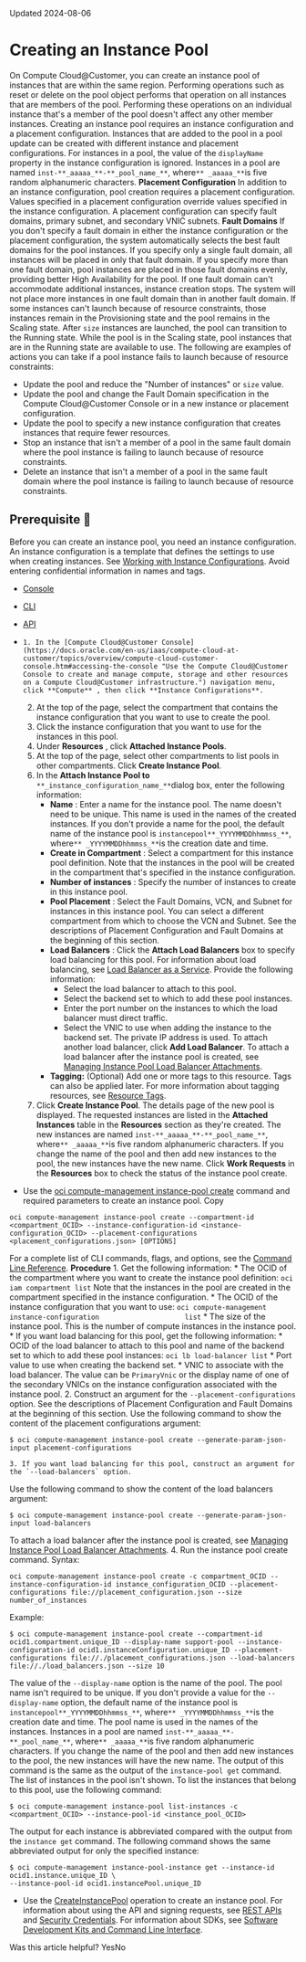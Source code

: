 Updated 2024-08-06
# Creating an Instance Pool
On Compute Cloud@Customer, you can create an instance pool of instances that are within the same region.
Performing operations such as reset or delete on the pool object performs that operation on all instances that are members of the pool. Performing these operations on an individual instance that's a member of the pool doesn't affect any other member instances.
Creating an instance pool requires an instance configuration and a placement configuration. Instances that are added to the pool in a pool update can be created with different instance and placement configurations.
For instances in a pool, the value of the `displayName` property in the instance configuration is ignored. Instances in a pool are named `inst-**_aaaaa_**-**_pool_name_**`, where`** _aaaaa_**`is five random alphanumeric characters.
**Placement Configuration**
In addition to an instance configuration, pool creation requires a placement configuration. Values specified in a placement configuration override values specified in the instance configuration.
A placement configuration can specify fault domains, primary subnet, and secondary VNIC subnets.
**Fault Domains**
If you don't specify a fault domain in either the instance configuration or the placement configuration, the system automatically selects the best fault domains for the pool instances. If you specify only a single fault domain, all instances will be placed in only that fault domain. If you specify more than one fault domain, pool instances are placed in those fault domains evenly, providing better High Availability for the pool. If one fault domain can't accommodate additional instances, instance creation stops. The system will not place more instances in one fault domain than in another fault domain.
If some instances can't launch because of resource constraints, those instances remain in the Provisioning state and the pool remains in the Scaling state. After `size` instances are launched, the pool can transition to the Running state. While the pool is in the Scaling state, pool instances that are in the Running state are available to use.
The following are examples of actions you can take if a pool instance fails to launch because of resource constraints:
  * Update the pool and reduce the "Number of instances" or `size` value.
  * Update the pool and change the Fault Domain specification in the Compute Cloud@Customer Console or in a new instance or placement configuration.
  * Update the pool to specify a new instance configuration that creates instances that require fewer resources.
  * Stop an instance that isn't a member of a pool in the same fault domain where the pool instance is failing to launch because of resource constraints.
  * Delete an instance that isn't a member of a pool in the same fault domain where the pool instance is failing to launch because of resource constraints.


## Prerequisite 🔗 
Before you can create an instance pool, you need an instance configuration. An instance configuration is a template that defines the settings to use when creating instances. See [Working with Instance Configurations](https://docs.oracle.com/en-us/iaas/compute-cloud-at-customer/topics/compute/working-with-instance-configurations.htm#working-with-instance-configurations "On Compute Cloud@Customer, an instance configuration contains settings that are used to create compute instances. Instance configurations enable you to consistently create instances with the same configuration without reentering configuration values. You can use an instance configuration to create a single instance or to create an instance pool.").
Avoid entering confidential information in names and tags.
  * [Console](https://docs.oracle.com/en-us/iaas/compute-cloud-at-customer/topics/compute/creating-an-instance-pool.htm)
  * [CLI](https://docs.oracle.com/en-us/iaas/compute-cloud-at-customer/topics/compute/creating-an-instance-pool.htm)
  * [API](https://docs.oracle.com/en-us/iaas/compute-cloud-at-customer/topics/compute/creating-an-instance-pool.htm)


  *     1. In the [Compute Cloud@Customer Console](https://docs.oracle.com/en-us/iaas/compute-cloud-at-customer/topics/overview/compute-cloud-customer-console.htm#accessing-the-console "Use the Compute Cloud@Customer Console to create and manage compute, storage and other resources on a Compute Cloud@Customer infrastructure.") navigation menu, click **Compute** , then click **Instance Configurations**.
    2. At the top of the page, select the compartment that contains the instance configuration that you want to use to create the pool.
    3. Click the instance configuration that you want to use for the instances in this pool.
    4. Under **Resources** , click **Attached Instance Pools**. 
    5. At the top of the page, select other compartments to list pools in other compartments.
Click **Create Instance Pool**.
    6. In the **Attach Instance Pool to** `**_instance_configuration_name_**`dialog box, enter the following information:
       * **Name** : Enter a name for the instance pool. The name doesn't need to be unique. This name is used in the names of the created instances. If you don't provide a name for the pool, the default name of the instance pool is `instancepool**_YYYYMMDDhhmmss_**`, where`** _YYYYMMDDhhmmss_**`is the creation date and time.
       * **Create in Compartment** : Select a compartment for this instance pool definition. Note that the instances in the pool will be created in the compartment that's specified in the instance configuration.
       * **Number of instances** : Specify the number of instances to create in this instance pool.
       * **Pool Placement** : Select the Fault Domains, VCN, and Subnet for instances in this instance pool. You can select a different compartment from which to choose the VCN and Subnet. See the descriptions of Placement Configuration and Fault Domains at the beginning of this section.
       * **Load Balancers** : Click the **Attach Load Balancers** box to specify load balancing for this pool. For information about load balancing, see [Load Balancer as a Service](https://docs.oracle.com/en-us/iaas/compute-cloud-at-customer/topics/lbaas/load-balancer-as-a-service.htm#load-balancer-as-a-service "On Compute Cloud@Customer, you can configure the Load Balancing service \(LBaaS\) to automatically distribute network traffic."). Provide the following information:
         * Select the load balancer to attach to this pool.
         * Select the backend set to which to add these pool instances.
         * Enter the port number on the instances to which the load balancer must direct traffic.
         * Select the VNIC to use when adding the instance to the backend set. The private IP address is used.
To attach another load balancer, click **Add Load Balancer**. To attach a load balancer after the instance pool is created, see [Managing Instance Pool Load Balancer Attachments](https://docs.oracle.com/en-us/iaas/compute-cloud-at-customer/topics/compute/managing-intance-pool-load-balancer-attachments.htm#managing-intance-pool-load-balancer-attachments "On Compute Cloud@Customer, you can attach a load balancer to an instance pool or detach a load balancer attachment from an instance pool.").
       * **Tagging:** (Optional) Add one or more tags to this resource. Tags can also be applied later. For more information about tagging resources, see [Resource Tags](https://docs.oracle.com/iaas/Content/General/Concepts/resourcetags.htm).
    7. Click **Create Instance Pool**.
The details page of the new pool is displayed. The requested instances are listed in the **Attached Instances** table in the **Resources** section as they're created. The new instances are named `inst-**_aaaaa_**-**_pool_name_**`, where`** _aaaaa_**`is five random alphanumeric characters. If you change the name of the pool and then add new instances to the pool, the new instances have the new name.
Click **Work Requests** in the **Resources** box to check the status of the instance pool create.
  * Use the [oci compute-management instance-pool create](https://docs.oracle.com/iaas/tools/oci-cli/latest/oci_cli_docs/cmdref/compute-management/instance-pool/create.html) command and required parameters to create an instance pool.
Copy
```
oci compute-management instance-pool create --compartment-id <compartment_OCID> --instance-configuration-id <instance-configuration_OCID> --placement-configurations <placement_configurations.json> [OPTIONS]
```

For a complete list of CLI commands, flags, and options, see the [Command Line Reference](https://docs.oracle.com/iaas/tools/oci-cli/latest/oci_cli_docs/index.html).
**Procedure**
    1. Get the following information:
       * The OCID of the compartment where you want to create the instance pool definition: `oci iam compartment list`
Note that the instances in the pool are created in the compartment specified in the instance configuration.
       * The OCID of the instance configuration that you want to use: `oci compute-management instance-configuration                     list`
       * The size of the instance pool. This is the number of compute instances in the instance pool.
       * If you want load balancing for this pool, get the following information:
         * OCID of the load balancer to attach to this pool and name of the backend set to which to add these pool instances: `oci lb load-balancer list`
         * Port value to use when creating the backend set.
         * VNIC to associate with the load balancer. The value can be `PrimaryVnic` or the display name of one of the secondary VNICs on the instance configuration associated with the instance pool.
    2. Construct an argument for the `--placement-configurations` option.
See the descriptions of Placement Configuration and Fault Domains at the beginning of this section.
Use the following command to show the content of the placement configurations argument:
```
$ oci compute-management instance-pool create --generate-param-json-input placement-configurations
```

    3. If you want load balancing for this pool, construct an argument for the `--load-balancers` option.
Use the following command to show the content of the load balancers argument:
```
$ oci compute-management instance-pool create --generate-param-json-input load-balancers
```

To attach a load balancer after the instance pool is created, see [Managing Instance Pool Load Balancer Attachments](https://docs.oracle.com/en-us/iaas/compute-cloud-at-customer/topics/compute/managing-intance-pool-load-balancer-attachments.htm#managing-intance-pool-load-balancer-attachments "On Compute Cloud@Customer, you can attach a load balancer to an instance pool or detach a load balancer attachment from an instance pool.").
    4. Run the instance pool create command.
Syntax:
```
oci compute-management instance-pool create -c compartment_OCID --instance-configuration-id instance_configuration_OCID --placement-configurations file://placement_configuration.json --size number_of_instances
```

Example:
```
$ oci compute-management instance-pool create --compartment-id ocid1.compartment.unique_ID --display-name support-pool --instance-configuration-id ocid1.instanceConfiguration.unique_ID --placement-configurations file://./placement_configurations.json --load-balancers file://./load_balancers.json --size 10
```

The value of the `--display-name` option is the name of the pool. The pool name isn't required to be unique. If you don't provide a value for the `--display-name` option, the default name of the instance pool is `instancepool**_YYYYMMDDhhmmss_**`, where`** _YYYYMMDDhhmmss_**`is the creation date and time.
The pool name is used in the names of the instances. Instances in a pool are named `inst-**_aaaaa_**-**_pool_name_**`, where`** _aaaaa_**`is five random alphanumeric characters. If you change the name of the pool and then add new instances to the pool, the new instances will have the new name.
The output of this command is the same as the output of the `instance-pool get` command. The list of instances in the pool isn't shown.
To list the instances that belong to this pool, use the following command:
```
$ oci compute-management instance-pool list-instances -c <compartment_OCID> --instance-pool-id <instance_pool_OCID>
```

The output for each instance is abbreviated compared with the output from the `instance get` command.
The following command shows the same abbreviated output for only the specified instance:
```
$ oci compute-management instance-pool-instance get --instance-id ocid1.instance.unique_ID \
--instance-pool-id ocid1.instancePool.unique_ID
```

  * Use the [CreateInstancePool](https://docs.oracle.com/iaas/api/#/en/iaas/latest/InstancePool/CreateInstancePool) operation to create an instance pool.
For information about using the API and signing requests, see [REST APIs](https://docs.oracle.com/iaas/Content/API/Concepts/usingapi.htm#REST_APIs) and [Security Credentials](https://docs.oracle.com/iaas/Content/General/Concepts/credentials.htm). For information about SDKs, see [Software Development Kits and Command Line Interface](https://docs.oracle.com/iaas/Content/API/Concepts/sdks.htm#Software_Development_Kits_and_Command_Line_Interface).


Was this article helpful?
YesNo

